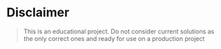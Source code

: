 # Disclaimer

> This is an educational project.
> Do not consider current solutions as the only correct ones and ready for use on a production project
